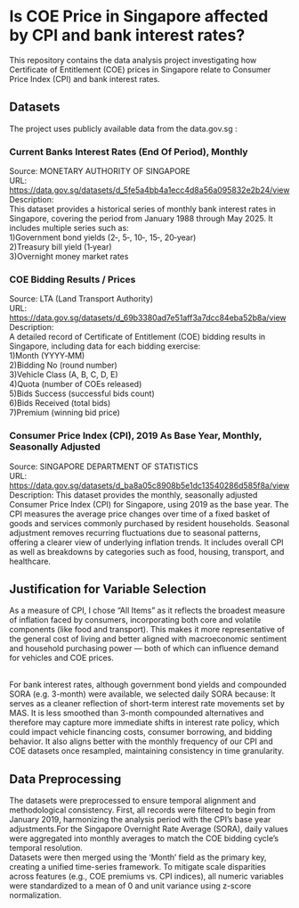# Is COE Price in Singapore affected by CPI and bank interest rates?
This repository contains the data analysis project investigating how Certificate of Entitlement (COE) prices in Singapore relate to Consumer Price Index (CPI) and bank interest rates.

## Datasets

The project uses publicly available data from the data.gov.sg :

### Current Banks Interest Rates (End Of Period), Monthly

Source: MONETARY AUTHORITY OF SINGAPORE
<br>URL: https://data.gov.sg/datasets/d_5fe5a4bb4a1ecc4d8a56a095832e2b24/view
<br>Description:
<br>This dataset provides a historical series of monthly bank interest rates in Singapore, covering the period from January 1988 through May 2025. It includes multiple series such as:
<br>1)Government bond yields (2‑, 5‑, 10‑, 15‑, 20‑year)
<br>2)Treasury bill yield (1‑year)
<br>3)Overnight money market rates

### COE Bidding Results / Prices
Source: LTA (Land Transport Authority)
<br>URL: https://data.gov.sg/datasets/d_69b3380ad7e51aff3a7dcc84eba52b8a/view
<br>Description:
<br>A detailed record of Certificate of Entitlement (COE) bidding results in Singapore, including data for each bidding exercise:
<br>1)Month (YYYY‑MM)
<br>2)Bidding No (round number)
<br>3)Vehicle Class (A, B, C, D, E)
<br>4)Quota (number of COEs released)
<br>5)Bids Success (successful bids count)
<br>6)Bids Received (total bids)
<br>7)Premium (winning bid price)

### Consumer Price Index (CPI), 2019 As Base Year, Monthly, Seasonally Adjusted
Source: SINGAPORE DEPARTMENT OF STATISTICS
<br>URL: https://data.gov.sg/datasets/d_ba8a05c8908b5e1dc13540286d585f8a/view
<br>Description: This dataset provides the monthly, seasonally adjusted Consumer Price Index (CPI) for Singapore, using 2019 as the base year. The CPI measures the average price changes over time of a fixed basket of goods and services commonly purchased by resident households. Seasonal adjustment removes recurring fluctuations due to seasonal patterns, offering a clearer view of underlying inflation trends. It includes overall CPI as well as breakdowns by categories such as food, housing, transport, and healthcare.
## Justification for Variable Selection
As a measure of CPI, I chose “All Items” as it reflects the broadest measure of inflation faced by consumers, incorporating both core and volatile components (like food and transport). This makes it more representative of the general cost of living and better aligned with macroeconomic sentiment and household purchasing power — both of which can influence demand for vehicles and COE prices.

<br>For bank interest rates, although government bond yields and compounded SORA (e.g. 3-month) were available, we selected daily SORA because:
It serves as a cleaner reflection of short-term interest rate movements set by MAS.
It is less smoothed than 3-month compounded alternatives and therefore may capture more immediate shifts in interest rate policy, which could impact vehicle financing costs, consumer borrowing, and bidding behavior.
It also aligns better with the monthly frequency of our CPI and COE datasets once resampled, maintaining consistency in time granularity.
## Data Preprocessing
The datasets were preprocessed to ensure temporal alignment and methodological consistency. First, all records were filtered to begin from January 2019, harmonizing the analysis period with the CPI’s base year adjustments.For the Singapore Overnight Rate Average (SORA), daily values were aggregated into monthly averages to match the COE bidding cycle’s temporal resolution.
<br>Datasets were then merged using the ‘Month’ field as the primary key, creating a unified time-series framework. To mitigate scale disparities across features (e.g., COE premiums vs. CPI indices), all numeric variables were standardized to a mean of 0 and unit variance using z-score normalization.
